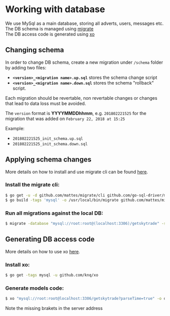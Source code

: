 # Working with database

We use MySql as a main database, storing all adverts, users, messages etc.
The DB schema is managed using [migrate](https://github.com/mattes/migrate) <br/>
The DB access code is generated using [xo](https://github.com/xo/xo) 

## Changing schema

In order to change DB schema, create a new migration under `/schema` folder by adding two files:

- **`<version>_<migration name>.up.sql`** stores the schema change script
- **`<version>_<migration name>.down.sql`** stores the schema "rollback" script.

Each migration should be revertable, non revertable changes or changes that lead to data loss must be avoided. 

The `version` format is **YYYYMMDDhhmm**, e.g. `201802221525` for the migration that was added on `February 22, 2018 at 15:25`

Example:
- `201802221525_init_schema.up.sql`
- `201802221525_init_schema.down.sql`

## Applying schema changes

More details on how to install and use migrate cli can be found [here](https://github.com/mattes/migrate/tree/master/cli).

### Install the migrate cli:
```sh
$ go get -u -d github.com/mattes/migrate/cli github.com/go-sql-driver/mysql
$ go build -tags 'mysql' -o /usr/local/bin/migrate github.com/mattes/migrate/cli
```

### Run all migrations against the local DB:
```sh
$ migrate -database "mysql://root:root@(localhost:3306)/getskytrade" -source file://db/schema up
```

## Generating DB access code
More details on how to use xo [here](https://github.com/xo/xo).

### Install xo:
```sh
$ go get -tags mysql -u github.com/knq/xo
```
### Generate models code:
```sh
$ xo "mysql://root:root@localhost:3306/getskytrade?parseTime=true" -o db/models
```
Note the missing brakets in the server address
